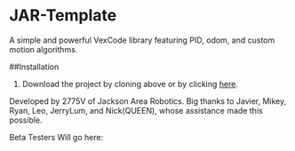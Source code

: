 # JAR-Template
A simple and powerful VexCode library featuring PID, odom, and custom motion algorithms. 

##Installation
1. Download the project by cloning above or by clicking [here](https://github.com/2775Josh/JAR-Template/releases/latest).












Developed by 2775V of Jackson Area Robotics. Big thanks to Javier, Mikey, Ryan, Leo, JerryLum, and Nick(QUEEN), whose assistance made this possible.

Beta Testers Will go here:
